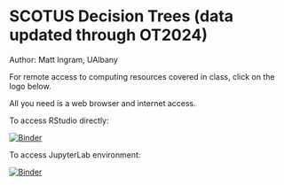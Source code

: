 # SCOTUS Decision Trees (data updated through OT2024)

Author: Matt Ingram, UAlbany

For remote access to computing resources covered in class, click on the logo below.

All you need is a web browser and internet access.

To access RStudio directly:

[![Binder](https://mybinder.org/badge_logo.svg)](https://mybinder.org/v2/gh/mattcingram/SCOTUS_decisiontrees/HEAD?urlpath=rstudio)

To access JupyterLab environment:

[![Binder](https://mybinder.org/badge_logo.svg)](https://mybinder.org/v2/gh/mattcingram/SCOTUSdecisiontrees/HEAD)
